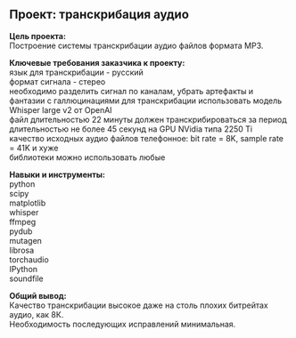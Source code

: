 ## Проект: транскрибация аудио
**Цель проекта:**  
Построение системы транскрибации аудио файлов формата MP3. 

**Ключевые требования заказчика к проекту:**  
язык для транскрибации - русский  
формат сигнала - стерео  
необходимо разделить сигнал по каналам, убрать артефакты и фантазии с галлюцинациями
для транскрибации использовать модель Whisper large v2 от OpenAI  
файл длительностью 22 минуты должен транскрибироваться за период длительностью не более 45 секунд на GPU NVidia типа 2250 Ti  
качество исходных аудио файлов телефонное: bit rate = 8K, sample rate = 41K и хуже  
библиотеки можно использовать любые  

**Навыки и инструменты:**  
python  
scipy  
matplotlib  
whisper  
ffmpeg  
pydub  
mutagen  
librosa  
torchaudio  
IPython  
soundfile  

**Общий вывод:**  
Качество транскрибации высокое даже на столь плохих битрейтах аудио, как 8К.  
Необходимость последующих исправлений минимальная.
